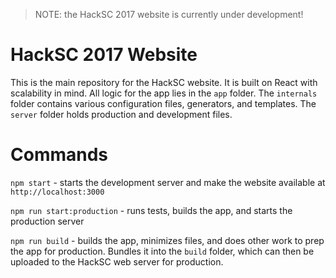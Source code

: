 >NOTE: the HackSC 2017 website is currently under development!

# HackSC 2017 Website

This is the main repository for the HackSC website. It is built on React with scalability in mind. All logic for the app lies in the `app` folder. The `internals` folder contains various configuration files, generators, and templates. The `server` folder holds production and development files. 

# Commands

`npm start` - starts the development server and make the website available at `http://localhost:3000`

`npm run start:production` - runs tests, builds the app, and starts the production server

`npm run build` - builds the app, minimizes files, and does other work to prep the app for production. Bundles it into the `build` folder, which can then be uploaded to the HackSC web server for production. 
